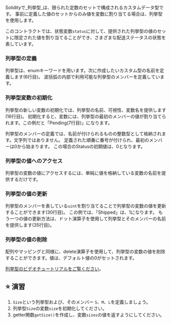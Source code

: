 Solidityで_列挙型_は、限られた定数のセットで構成されるカスタムデータ型です。 事前に定義した値のセットからのみ値を変数に割り当てる場合は、列挙型を使用します。

このコントラクトでは、状態変数`status`に対して、提供された列挙型の値のセットに限定された値を割り当てることができ、さまざまな配送ステータスの状態を表しています。

### 列挙型の定義

列挙型は、enumキーワードを用います。次に作成したいカスタム型の名前を定義します(6行目)。 波括弧の内部で利用可能な列挙型のメンバーを定義しています。

### 列挙型変数の初期化

列挙型の新しい変数の初期化では、列挙型の名前、可視性、変数名を提供します(16行目)。 初期化すると、変数には、列挙型の最初のメンバーの値が割り当てられます。この例だと「Pending(7行目)」になります。

列挙型のメンバーの定義では、名前が付けられるものの整数型として格納されます。文字列ではありません。 定義された順番に番号が付けられ、最初のメンバーは0から始まります。 この場合のStatusの初期値は、0となります。

### 列挙型の値へのアクセス

列挙型の変数の値にアクセスするには、単純に値を格納している変数の名前を提供するだけです。

### 列挙型の値の更新

列挙型のメンバーを表している`uint`を割り当てることで列挙型の変数の値を更新することができます(30行目)。 この例では、「Shipped」は、1になります。 もう一つの値の更新方法は、ドット演算子を使用して列挙型とそのメンバーの名前を提供します(35行目)。

### 列挙型の値の削除

配列やマッピングと同様に、delete演算子を使用して、列挙型の変数の値を削除することができます。値は、デフォルト値の0がセットされます。

<a href="https://www.youtube.com/watch?v=yJbx07N15j0" target="_blank">列挙型のビデオチュートリアルをご覧ください</a>。

## ⭐️ 演習

1. `Size`という列挙型および、そのメンバー `S`、`M`、`L`を定義しましょう。
2. 列挙型`Size`の変数`size`を初期化してください。
3. getter関数`getSize()`を作成し、変数`sizes`の値を返すようにしてください。